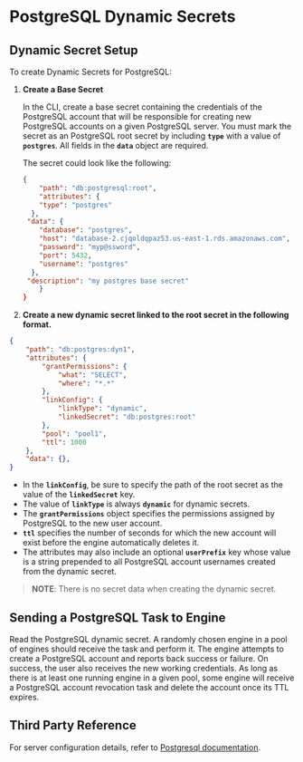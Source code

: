 [title]: # (PostgreSQL Dynamic Secrets)
[tags]: # (DevOps Secrets Vault,DSV,)
[priority]: # (6430)

# PostgreSQL Dynamic Secrets

## Dynamic Secret Setup

To create Dynamic Secrets for PostgreSQL:

1. **Create a Base Secret**

    In the CLI, create a base secret containing the credentials of the PostgreSQL account that will be responsible for creating new PostgreSQL accounts on a given PostgreSQL server. You must mark the secret as an PostgreSQL root secret by including **`type`** with a value of **`postgres`**. All fields in the **`data`** object are required.

    The secret could look like the following:

    ```json
    {
        "path": "db:postgresql:root",
        "attributes": {
        "type": "postgres"
      },
     "data": {
        "database": "postgres",
        "host": "database-2.cjqoldqpaz53.us-east-1.rds.amazonaws.com",
        "password": "myp@ssword",
        "port": 5432,
        "username": "postgres"
      },
     "description": "my postgres base secret"
        }
    }
    ```

1. **Create a new dynamic secret linked to the root secret in the following format.**

```json
{
    "path": "db:postgres:dyn1",
    "attributes": {
        "grantPermissions": {
            "what": "SELECT",
            "where": "*.*"
        },
        "linkConfig": {
            "linkType": "dynamic",
            "linkedSecret": "db:postgres:root"
        },
        "pool": "pool1",
        "ttl": 1000
    },
    "data": {},
}
```

 * In the **`linkConfig`**, be sure to specify the path of the root secret as the value of the **`linkedSecret`** key.
* The value of **`linkType`** is always **`dynamic`** for dynamic secrets.
* The **`grantPermissions`** object specifies the permissions assigned by PostgreSQL to the new user account.
* **`ttl`** specifies the number of seconds for which the new account will exist before the engine automatically deletes it.
* The attributes may also include an optional **`userPrefix`** key whose value is a string prepended to all PostgreSQL account usernames created from the dynamic secret.

>**NOTE**: There is no secret data when creating the dynamic secret.

## Sending a PostgreSQL Task to Engine

Read the PostgreSQL dynamic secret. A randomly chosen engine in a pool of engines should receive the task and perform it.
The engine attempts to create a PostgreSQL account and reports back success or failure. On success, the user also receives
the new working credentials. As long as there is at least one running engine in a given pool, some engine will receive a
PostgreSQL account revocation task and delete the account once its TTL expires.

## Third Party Reference

For server configuration details, refer to [Postgresql documentation](https://www.postgresql.org/docs/).